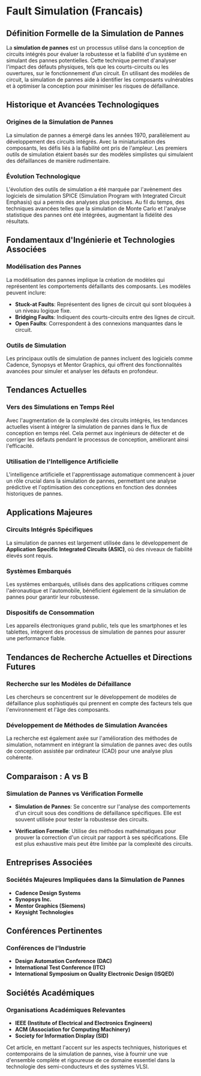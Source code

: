 # Fault Simulation (Francais)

## Définition Formelle de la Simulation de Pannes

La **simulation de pannes** est un processus utilisé dans la conception de circuits intégrés pour évaluer la robustesse et la fiabilité d'un système en simulant des pannes potentielles. Cette technique permet d'analyser l'impact des défauts physiques, tels que les courts-circuits ou les ouvertures, sur le fonctionnement d’un circuit. En utilisant des modèles de circuit, la simulation de pannes aide à identifier les composants vulnérables et à optimiser la conception pour minimiser les risques de défaillance.

## Historique et Avancées Technologiques

### Origines de la Simulation de Pannes

La simulation de pannes a émergé dans les années 1970, parallèlement au développement des circuits intégrés. Avec la miniaturisation des composants, les défis liés à la fiabilité ont pris de l'ampleur. Les premiers outils de simulation étaient basés sur des modèles simplistes qui simulaient des défaillances de manière rudimentaire.

### Évolution Technologique

L'évolution des outils de simulation a été marquée par l'avènement des logiciels de simulation SPICE (Simulation Program with Integrated Circuit Emphasis) qui a permis des analyses plus précises. Au fil du temps, des techniques avancées telles que la simulation de Monte Carlo et l'analyse statistique des pannes ont été intégrées, augmentant la fidélité des résultats.

## Fondamentaux d'Ingénierie et Technologies Associées

### Modélisation des Pannes

La modélisation des pannes implique la création de modèles qui représentent les comportements défaillants des composants. Les modèles peuvent inclure:

- **Stuck-at Faults**: Représentent des lignes de circuit qui sont bloquées à un niveau logique fixe.
- **Bridging Faults**: Indiquent des courts-circuits entre des lignes de circuit.
- **Open Faults**: Correspondent à des connexions manquantes dans le circuit.

### Outils de Simulation

Les principaux outils de simulation de pannes incluent des logiciels comme Cadence, Synopsys et Mentor Graphics, qui offrent des fonctionnalités avancées pour simuler et analyser les défauts en profondeur.

## Tendances Actuelles

### Vers des Simulations en Temps Réel

Avec l'augmentation de la complexité des circuits intégrés, les tendances actuelles visent à intégrer la simulation de pannes dans le flux de conception en temps réel. Cela permet aux ingénieurs de détecter et de corriger les défauts pendant le processus de conception, améliorant ainsi l'efficacité.

### Utilisation de l'Intelligence Artificielle

L'intelligence artificielle et l'apprentissage automatique commencent à jouer un rôle crucial dans la simulation de pannes, permettant une analyse prédictive et l'optimisation des conceptions en fonction des données historiques de pannes.

## Applications Majeures

### Circuits Intégrés Spécifiques

La simulation de pannes est largement utilisée dans le développement de **Application Specific Integrated Circuits (ASIC)**, où des niveaux de fiabilité élevés sont requis.

### Systèmes Embarqués

Les systèmes embarqués, utilisés dans des applications critiques comme l'aéronautique et l'automobile, bénéficient également de la simulation de pannes pour garantir leur robustesse.

### Dispositifs de Consommation

Les appareils électroniques grand public, tels que les smartphones et les tablettes, intègrent des processus de simulation de pannes pour assurer une performance fiable.

## Tendances de Recherche Actuelles et Directions Futures

### Recherche sur les Modèles de Défaillance

Les chercheurs se concentrent sur le développement de modèles de défaillance plus sophistiqués qui prennent en compte des facteurs tels que l'environnement et l'âge des composants.

### Développement de Méthodes de Simulation Avancées

La recherche est également axée sur l'amélioration des méthodes de simulation, notamment en intégrant la simulation de pannes avec des outils de conception assistée par ordinateur (CAD) pour une analyse plus cohérente.

## Comparaison : A vs B

### Simulation de Pannes vs Vérification Formelle

- **Simulation de Pannes**: Se concentre sur l'analyse des comportements d'un circuit sous des conditions de défaillance spécifiques. Elle est souvent utilisée pour tester la robustesse des circuits.
  
- **Vérification Formelle**: Utilise des méthodes mathématiques pour prouver la correction d'un circuit par rapport à ses spécifications. Elle est plus exhaustive mais peut être limitée par la complexité des circuits.

## Entreprises Associées

### Sociétés Majeures Impliquées dans la Simulation de Pannes

- **Cadence Design Systems**
- **Synopsys Inc.**
- **Mentor Graphics (Siemens)**
- **Keysight Technologies**

## Conférences Pertinentes

### Conférences de l'Industrie

- **Design Automation Conference (DAC)**
- **International Test Conference (ITC)**
- **International Symposium on Quality Electronic Design (ISQED)**

## Sociétés Académiques

### Organisations Académiques Relevantes

- **IEEE (Institute of Electrical and Electronics Engineers)**
- **ACM (Association for Computing Machinery)**
- **Society for Information Display (SID)**

Cet article, en mettant l'accent sur les aspects techniques, historiques et contemporains de la simulation de pannes, vise à fournir une vue d'ensemble complète et rigoureuse de ce domaine essentiel dans la technologie des semi-conducteurs et des systèmes VLSI.